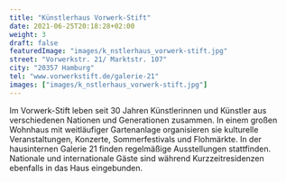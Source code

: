 ```yaml
---
title: "Künstlerhaus Vorwerk-Stift"
date: 2021-06-25T20:18:28+02:00
weight: 3
draft: false
featuredImage: "images/k_nstlerhaus_vorwerk-stift.jpg"
street: "Vorwerkstr. 21/ Marktstr. 107"
city: "20357 Hamburg"
tel: "www.vorwerkstift.de/galerie-21"
images: ["images/k_nstlerhaus_vorwerk-stift.jpg"]
---
```


Im Vorwerk-Stift leben seit 30 Jahren Künstlerinnen und Künstler aus verschiedenen Nationen und Generationen zusammen. In einem großen
Wohnhaus mit weitläufiger Gartenanlage organisieren sie kulturelle Veranstaltungen, Konzerte, Sommerfestivals und Flohmärkte. In der hausinternen
Galerie 21 finden regelmäßige Ausstellungen stattfinden. Nationale und internationale Gäste sind während Kurzzeitresidenzen ebenfalls in das Haus eingebunden.
